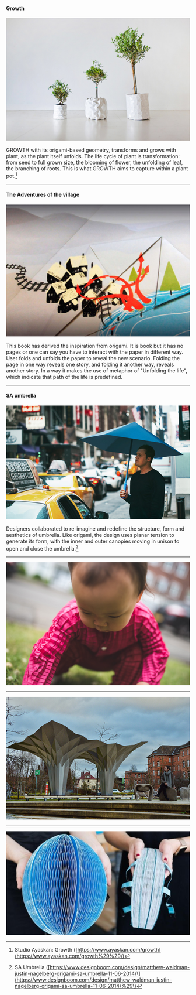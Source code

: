 #### **Growth**

![](/assets/import.png)

GROWTH with its origami-based geometry, transforms and grows with plant, as the plant itself unfolds. The life cycle of plant is transformation: from seed to full grown size, the blooming of flower, the unfolding of leaf, the branching of roots. This is what GROWTH aims to capture within a plant pot.[^1]

---

#### **The Adventures of the village**

![](/assets/import2.png)

This book has derived the inspiration from origami. It is book but it has no pages or one can say you have to interact with the paper in different way. User folds and unfolds the paper to reveal the new scenario. Folding the page in one way reveals one story, and folding it another way, reveals another story. In a way it makes the use of metaphor of "Unfolding the life", which indicate that path of the life is predefined.

---

#### SA umbrella

![](/assets/import1.png)

Designers collaborated to re-imagine and redefine the structure, form and aesthetics of umbrella. Like origami, the design uses planar tension to generate its form, with the inner and outer canopies moving in unison to open and close the umbrella.[^2]

---

![](/assets/petit-pli-ryan-mario-yasin-design_dezeen_2364_col_18.jpg)

---

![](/assets/alucobonddesignboom04.jpg)

---

![](/assets/_92472150_dyson3.jpg)

[^1]: Studio Ayaskan: Growth \([https://www.ayaskan.com/growth](https://www.ayaskan.com/growth%29%29\)

[^2]: SA Umbrella \([https://www.designboom.com/design/matthew-waldman-justin-nagelberg-origami-sa-umbrella-11-06-2014/\](https://www.designboom.com/design/matthew-waldman-justin-nagelberg-origami-sa-umbrella-11-06-2014/%29\)

